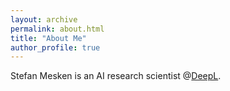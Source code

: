 ```yaml
---
layout: archive
permalink: about.html 
title: "About Me"
author_profile: true
---
```


Stefan Mesken is an AI research scientist @[DeepL](https://www.deepl.com).
